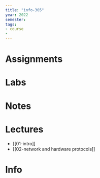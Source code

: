 ```yaml
---
title: "info-305"
year: 2022
semester: 
tags: 
- course
- 
---
```

# Assignments

# Labs

# Notes

# Lectures
- [[01-intro]]
- [[02-network and hardware protocols]]

# Info